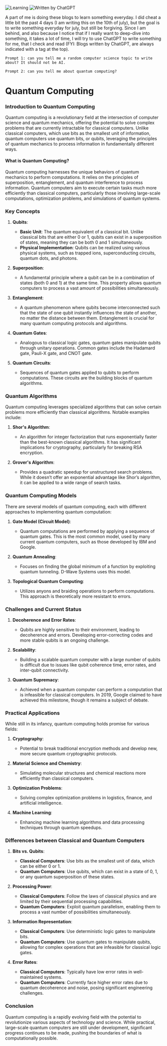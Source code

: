 ![Learning](https://img.shields.io/badge/Self_Education-8A2BE2)
![Written by ChatGPT](https://img.shields.io/badge/written_by-ChatGPT-brightgreen)

A part of me is doing these blogs to learn something everyday. I did cheat a little bit the past 4 days (I am writing this on the 10th of july), but the goal is to write something everyday for july, but still be forgiving. Since I am behind, and also because I notice that if I really want to deep-dive into something, it takes a lot of time, I will try to use ChatGPT to write something for me, that I check and read (FYI: Blogs written by ChatGPT, are always indicated with a tag at the top).

`Prompt 1: can you tell me a random computer science topic to write about? It should not be AI.`

`Prompt 2: can you tell me about quantum computing?`



# Quantum Computing

### Introduction to Quantum Computing

Quantum computing is a revolutionary field at the intersection of computer science and quantum mechanics, offering the potential to solve complex problems that are currently intractable for classical computers. Unlike classical computers, which use bits as the smallest unit of information, quantum computers use quantum bits, or qubits, leveraging the principles of quantum mechanics to process information in fundamentally different ways.

#### What is Quantum Computing?

Quantum computing harnesses the unique behaviors of quantum mechanics to perform computations. It relies on the principles of superposition, entanglement, and quantum interference to process information. Quantum computers aim to execute certain tasks much more efficiently than classical computers, particularly those involving large-scale computations, optimization problems, and simulations of quantum systems.

### Key Concepts

1. **Qubits**:
   - **Basic Unit**: The quantum equivalent of a classical bit. Unlike classical bits that are either 0 or 1, qubits can exist in a superposition of states, meaning they can be both 0 and 1 simultaneously.
   - **Physical Implementation**: Qubits can be realized using various physical systems, such as trapped ions, superconducting circuits, quantum dots, and photons.

2. **Superposition**:
   - A fundamental principle where a qubit can be in a combination of states (both 0 and 1) at the same time. This property allows quantum computers to process a vast amount of possibilities simultaneously.

3. **Entanglement**:
   - A quantum phenomenon where qubits become interconnected such that the state of one qubit instantly influences the state of another, no matter the distance between them. Entanglement is crucial for many quantum computing protocols and algorithms.

4. **Quantum Gates**:
   - Analogous to classical logic gates, quantum gates manipulate qubits through unitary operations. Common gates include the Hadamard gate, Pauli-X gate, and CNOT gate.

5. **Quantum Circuits**:
   - Sequences of quantum gates applied to qubits to perform computations. These circuits are the building blocks of quantum algorithms.

### Quantum Algorithms

Quantum computing leverages specialized algorithms that can solve certain problems more efficiently than classical algorithms. Notable examples include:

1. **Shor's Algorithm**:
   - An algorithm for integer factorization that runs exponentially faster than the best-known classical algorithms. It has significant implications for cryptography, particularly for breaking RSA encryption.

2. **Grover's Algorithm**:
   - Provides a quadratic speedup for unstructured search problems. While it doesn’t offer an exponential advantage like Shor’s algorithm, it can be applied to a wide range of search tasks.

### Quantum Computing Models

There are several models of quantum computing, each with different approaches to implementing quantum computation:

1. **Gate Model (Circuit Model)**:
   - Quantum computations are performed by applying a sequence of quantum gates. This is the most common model, used by many current quantum computers, such as those developed by IBM and Google.

2. **Quantum Annealing**:
   - Focuses on finding the global minimum of a function by exploiting quantum tunneling. D-Wave Systems uses this model.

3. **Topological Quantum Computing**:
   - Utilizes anyons and braiding operations to perform computations. This approach is theoretically more resistant to errors.

### Challenges and Current Status

1. **Decoherence and Error Rates**:
   - Qubits are highly sensitive to their environment, leading to decoherence and errors. Developing error-correcting codes and more stable qubits is an ongoing challenge.

2. **Scalability**:
   - Building a scalable quantum computer with a large number of qubits is difficult due to issues like qubit coherence time, error rates, and inter-qubit connectivity.

3. **Quantum Supremacy**:
   - Achieved when a quantum computer can perform a computation that is infeasible for classical computers. In 2019, Google claimed to have achieved this milestone, though it remains a subject of debate.

### Practical Applications

While still in its infancy, quantum computing holds promise for various fields:

1. **Cryptography**:
   - Potential to break traditional encryption methods and develop new, more secure quantum cryptographic protocols.

2. **Material Science and Chemistry**:
   - Simulating molecular structures and chemical reactions more efficiently than classical computers.

3. **Optimization Problems**:
   - Solving complex optimization problems in logistics, finance, and artificial intelligence.

4. **Machine Learning**:
   - Enhancing machine learning algorithms and data processing techniques through quantum speedups.

### Differences between Classical and Quantum Computers

1. **Bits vs. Qubits**: 
   - **Classical Computers**: Use bits as the smallest unit of data, which can be either 0 or 1.
   - **Quantum Computers**: Use qubits, which can exist in a state of 0, 1, or any quantum superposition of these states.

2. **Processing Power**:
   - **Classical Computers**: Follow the laws of classical physics and are limited by their sequential processing capabilities.
   - **Quantum Computers**: Exploit quantum parallelism, enabling them to process a vast number of possibilities simultaneously.

3. **Information Representation**:
   - **Classical Computers**: Use deterministic logic gates to manipulate bits.
   - **Quantum Computers**: Use quantum gates to manipulate qubits, allowing for complex operations that are infeasible for classical logic gates.

4. **Error Rates**:
   - **Classical Computers**: Typically have low error rates in well-maintained systems.
   - **Quantum Computers**: Currently face higher error rates due to quantum decoherence and noise, posing significant engineering challenges.

### Conclusion

Quantum computing is a rapidly evolving field with the potential to revolutionize various aspects of technology and science. While practical, large-scale quantum computers are still under development, significant progress continues to be made, pushing the boundaries of what is computationally possible.